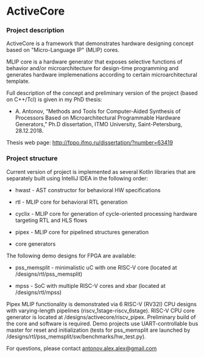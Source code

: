 # ActiveCore

### Project description

ActiveCore is a framework that demonstrates hardware designing concept based on "Micro-Language IP" (MLIP) cores.

MLIP core is a hardware generator that exposes selective functions of behavior and/or microarchitecture for design-time programming and generates hardware implemenations according to certain microarchitectural template.

Full description of the concept and preliminary version of the project (based on C++/Tcl) is given in my PhD thesis:

* A. Antonov, “Methods and Tools for Computer-Aided Synthesis of Processors Based on Microarchitectural Programmable Hardware Generators,” Ph.D dissertation, ITMO University, Saint-Petersburg, 28.12.2018.

Thesis web page: http://fppo.ifmo.ru/dissertation/?number=63419

### Project structure

Current version of project is implemented as several Kotlin libraries that are separately built using IntelliJ IDEA in the following order:

* hwast - AST constructor for behavioral HW specifications

* rtl - MLIP core for behavioral RTL generation

* cyclix - MLIP core for generation of cycle-oriented processing hardware targeting RTL and HLS flows

* pipex - MLIP core for pipelined structures generation

* core generators

The following demo designs for FPGA are available:

* pss_memsplit - minimalistic uC with one RISC-V core (located at /designs/rtl/pss_memsplit)

* mpss - SoC with multiple RISC-V cores and xbar (located at /designs/rtl/mpss)

Pipex MLIP functionality is demonstrated via 6 RISC-V (RV32I) CPU designs with varying-length pipelines (riscv_1stage-riscv_6stage). RISC-V CPU core generator is located at /designs/activecore/riscv_pipex. Preliminary build of the core and software is required. Demo projects use UART-controllable bus master for reset and initialization (tests for pss_memsplit are launched by /designs/rtl/pss_memsplit/sw/benchmarks/hw_test.py).

For questions, please contact antonov.alex.alex@gmail.com
